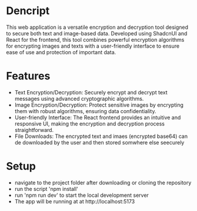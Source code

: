 # Dencript
This web application is a versatile encryption and decryption tool designed to secure both text and image-based data. Developed using ShadcnUI and React for the frontend, this tool combines powerful encryption algorithms for encrypting images and texts with a user-friendly interface to ensure ease of use and protection of important data.

# Features
- Text Encryption/Decryption: Securely encrypt and decrypt text messages using advanced cryptographic algorithms.
- Image Encryption/Decryption: Protect sensitive images by encrypting them with robust algorithms, ensuring data confidentiality.
- User-friendly Interface: The React frontend provides an intuitive and responsive UI, making the encryption and decryption process straightforward.
- File Downloads: The encrypted text and imaes (encrypted base64) can de downloaded by the user and then stored somwhere else seecurely

# Setup
- navigate to the project folder after downloading or cloning the repository
- run the script 'npm install'
- run 'npm run dev' to start the local development server
- The app will be running at at http://localhost:5173




